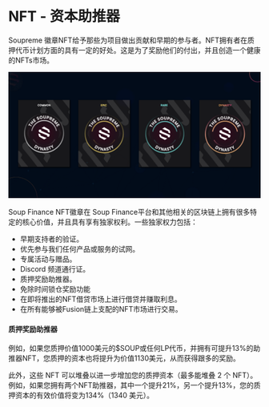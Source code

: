 # NFT - 资本助推器

Soupreme 徽章NFT给予那些为项目做出贡献和早期的参与者。NFT拥有者在质押代币计划方面的具有一定的好处。这是为了奖励他们的付出，并且创造一个健康的NFTs市场。

![](../../.gitbook/assets/image.png)

Soup Finance NFT徽章在 Soup Finance平台和其他相关的区块链上拥有很多特定的核心价值，并且具有享有独家权利。一些独家权力包括：

* 早期支持者的验证。
* 优先参与我们任何产品或服务的试网。
* 专属活动与赠品。
* Discord 频道通行证。
* 质押奖励助推器。
* 免除时间锁仓奖励功能
* 在即将推出的NFT借贷市场上进行借贷并赚取利息。
* 在所有能够被Fusion链上支配的NFT市场进行交易。

#### 质押奖励助推器

例如，如果您质押价值1000美元的$SOUP或任何LP代币，并拥有可提升13%的助推器NFT，您质押的资本也将提升为价值1130美元，从而获得跟多的奖励。

此外，这些 NFT 可以堆叠以进一步增加您的质押资本（最多能堆叠 2 个 NFT）。例如，如果您拥有两个NFT助推器，其中一个提升21%，另一个提升13%，您的质押资本的有效价值将变为134%（1340 美元）。
